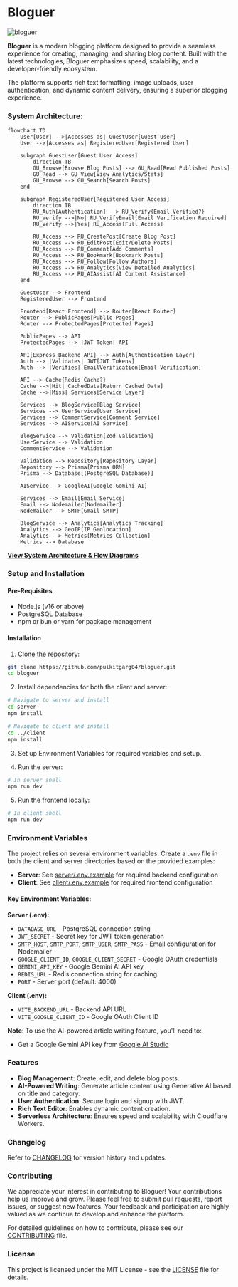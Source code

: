 # Bloguer

![bloguer](https://socialify.git.ci/pulkitgarg04/bloguer/image?font=Inter&language=1&name=1&owner=1&pattern=Floating+Cogs&stargazers=1&theme=Dark)

<!-- <p align="center">
  <a href="https://hits.sh/github.com/pulkitgarg04/bloguer/">
    <img src="https://hits.sh/github.com/pulkitgarg04/bloguer.svg?style=plastic&color=0077bf" alt="Hits"/>
  </a>
</p> -->

**Bloguer** is a modern blogging platform designed to provide a seamless experience for creating, managing, and sharing blog content. Built with the latest technologies, Bloguer emphasizes speed, scalability, and a developer-friendly ecosystem.

The platform supports rich text formatting, image uploads, user authentication, and dynamic content delivery, ensuring a superior blogging experience.

### System Architecture:
```mermaid
flowchart TD
    User[User] -->|Accesses as| GuestUser[Guest User]
    User -->|Accesses as| RegisteredUser[Registered User]

    subgraph GuestUser[Guest User Access]
        direction TB
        GU_Browse[Browse Blog Posts] --> GU_Read[Read Published Posts]
        GU_Read --> GU_View[View Analytics/Stats]
        GU_Browse --> GU_Search[Search Posts]
    end

    subgraph RegisteredUser[Registered User Access]
        direction TB
        RU_Auth[Authentication] --> RU_Verify{Email Verified?}
        RU_Verify -->|No| RU_VerifyEmail[Email Verification Required]
        RU_Verify -->|Yes| RU_Access[Full Access]
        
        RU_Access --> RU_CreatePost[Create Blog Post]
        RU_Access --> RU_EditPost[Edit/Delete Posts]
        RU_Access --> RU_Comment[Add Comments]
        RU_Access --> RU_Bookmark[Bookmark Posts]
        RU_Access --> RU_Follow[Follow Authors]
        RU_Access --> RU_Analytics[View Detailed Analytics]
        RU_Access --> RU_AIAssist[AI Content Assistance]
    end

    GuestUser --> Frontend
    RegisteredUser --> Frontend

    Frontend[React Frontend] --> Router[React Router]
    Router --> PublicPages[Public Pages]
    Router --> ProtectedPages[Protected Pages]

    PublicPages --> API
    ProtectedPages --> |JWT Token| API

    API[Express Backend API] --> Auth[Authentication Layer]
    Auth --> |Validates| JWT[JWT Tokens]
    Auth --> |Verifies| EmailVerification[Email Verification]
    
    API --> Cache{Redis Cache?}
    Cache -->|Hit| CachedData[Return Cached Data]
    Cache -->|Miss| Services[Service Layer]
    
    Services --> BlogService[Blog Service]
    Services --> UserService[User Service]
    Services --> CommentService[Comment Service]
    Services --> AIService[AI Service]
    
    BlogService --> Validation[Zod Validation]
    UserService --> Validation
    CommentService --> Validation
    
    Validation --> Repository[Repository Layer]
    Repository --> Prisma[Prisma ORM]
    Prisma --> Database[(PostgreSQL Database)]
    
    AIService --> GoogleAI[Google Gemini AI]
    
    Services --> Email[Email Service]
    Email --> Nodemailer[Nodemailer]
    Nodemailer --> SMTP[Gmail SMTP]
    
    BlogService --> Analytics[Analytics Tracking]
    Analytics --> GeoIP[IP Geolocation]
    Analytics --> Metrics[Metrics Collection]
    Metrics --> Database
```

**[View System Architecture & Flow Diagrams](SYSTEM_OVERVIEW.md)**

### Setup and Installation
#### Pre-Requisites
- Node.js (v16 or above)
- PostgreSQL Database
- npm or bun or yarn for package management

#### Installation
1. Clone the repository:
```bash
git clone https://github.com/pulkitgarg04/bloguer.git  
cd bloguer  
```

2. Install dependencies for both the client and server:

```bash
# Navigate to server and install
cd server
npm install

# Navigate to client and install
cd ../client
npm install
```

3. Set up Environment Variables for required variables and setup.

4. Run the server:
```bash
# In server shell
npm run dev
```

5. Run the frontend locally:
```bash
# In client shell
npm run dev  
```

### Environment Variables

The project relies on several environment variables. Create a `.env` file in both the client and server directories based on the provided examples:

- **Server**: See [server/.env.example](server/.env.example) for required backend configuration
- **Client**: See [client/.env.example](client/.env.example) for required frontend configuration

#### Key Environment Variables:

**Server (.env):**
- `DATABASE_URL` - PostgreSQL connection string
- `JWT_SECRET` - Secret key for JWT token generation
- `SMTP_HOST`, `SMTP_PORT`, `SMTP_USER`, `SMTP_PASS` - Email configuration for Nodemailer
- `GOOGLE_CLIENT_ID`, `GOOGLE_CLIENT_SECRET` - Google OAuth credentials
- `GEMINI_API_KEY` - Google Gemini AI API key
- `REDIS_URL` - Redis connection string for caching
- `PORT` - Server port (default: 4000)

**Client (.env):**
- `VITE_BACKEND_URL` - Backend API URL
- `VITE_GOOGLE_CLIENT_ID` - Google OAuth Client ID

**Note**: To use the AI-powered article writing feature, you'll need to:
- Get a Google Gemini API key from [Google AI Studio](https://makersuite.google.com/app/apikey)


### Features
- **Blog Management**: Create, edit, and delete blog posts.
- **AI-Powered Writing**: Generate article content using Generative AI based on title and category.
- **User Authentication**: Secure login and signup with JWT.
- **Rich Text Editor**: Enables dynamic content creation.
- **Serverless Architecture**: Ensures speed and scalability with Cloudflare Workers.

### Changelog
Refer to [CHANGELOG](CHANGELOG.md) for version history and updates.

### Contributing
We appreciate your interest in contributing to Bloguer! Your contributions help us improve and grow. Please feel free to submit pull requests, report issues, or suggest new features. Your feedback and participation are highly valued as we continue to develop and enhance the platform.

For detailed guidelines on how to contribute, please see our [CONTRIBUTING](CONTRIBUTING.md) file.

### License
This project is licensed under the MIT License - see the [LICENSE](LICENSE) file for details.